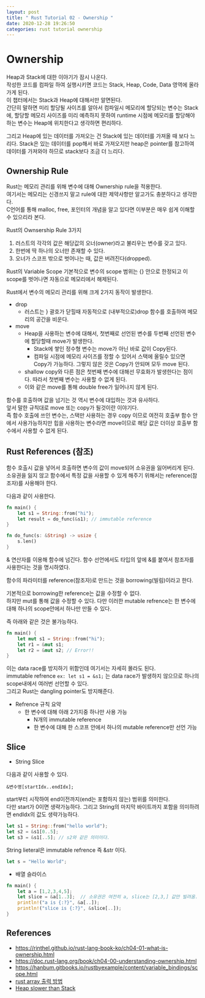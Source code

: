 ```yaml
---
layout: post
title: " Rust Tutorial 02 - Ownership "
date: 2020-12-28 19:26:50
categories: rust tutorial ownership
---
```


# Ownership  
Heap과 Stack에 대한 이야기가 잠시 나온다.  
작성한 코드를 컴파일 하여 실행시키면 코드는 Stack, Heap, Code, Data 영역에 올라가게 된다.  
이 챕터에서는 Stack과 Heap에 대해서만 알면된다.  
간단히 말하면 미리 할당될 사이즈를 알아서 컴파일시 메모리에 할당되는 변수는 Stack에, 할당할 메모리 사이즈를 미리 예측하지 못하여 runtime 시점에 메모리를 할당해야하는 변수는 Heap에 위치한다고 생각하면 편리하다.  

그리고 Heap에 있는 데이터를 가져오는 건 Stack에 있는 데이터를 가져올 때 보다 느리다. Stack은 있는 데이터를 pop해서 바로 가져오지만 heap은 pointer를 참고하여 데이터를 가져와야 하므로 stack보다 조금 더 느리다.  



## Ownership Rule  

Rust는 메모리 관리를 위해 변수에 대해 Ownership rule을 적용한다.  
여기서는 메모리는 신경쓰지 말고 rule에 대한 제약사항만 알고가도 충분하다고 생각한다.  
C언어를 통해 malloc, free, 포인터의 개념을 알고 있다면 이부분은 매우 쉽게 이해할 수 있으리라 본다.  



Rust의 Ownsership Rule 3가지 

1. 러스트의 각각의 값은 해당값의 오너(owner)라고 불리우는 변수를 갖고 있다.
2. 한번에 딱 하나의 오너만 존재할 수 있다.
3. 오너가 스코프 밖으로 벗어나는 때, 값은 버려진다(dropped).


Rust의 Variable Scope
기본적으로 변수의 scope 범위는 {} 안으로 한정되고 이 scope를 벗어나면 자동으로 메모리에서 해제된다.  

Rust에서 변수의 메모리 관리를 위해 크게 2가지 동작이 발생한다. 

- drop
	+ 러스트는 } 괄호가 닫힐때 자동적으로 (내부적으로)drop 함수를 호출하여 메모리의 공간을 비운다.   
- move
	+ Heap을 사용하는 변수에 대해서, 첫번째로 선언된 변수를 두번째 선언된 변수에 할당할때 move가 발생한다.   
		+ Stack에 쌓인 정수형 변수는 move가 아닌 바로 값이 Copy된다.   
		+ 컴파일 시점에 메모리 사이즈를 정할 수 있어서 스택에 올릴수 있으면 Copy가 가능하다. 그렇지 않은 것은 Copy가 안되며 모두 move 된다.  
	+ shallow copy와 다른 점은 첫번째 변수에 대해선 무효화가 발생한다는 점이다. 따라서 첫번째 변수는 사용할 수 없게 된다.  
	+ 이와 같은 move를 통해 double free가 일어나지 않게 된다.  



함수를 호출하며 값을 넘기는 것 역시 변수에 대입하는 것과 유사하다.  
앞서 말한 규칙대로 move 또는 copy가 될것이란 이야기다.  
즉 함수 호출에 쓰인 변수는, 스택만 사용하는 경우 copy 이므로 여전히 호출부 함수 안에서 사용가능하지만 힙을 사용하는 변수라면 move이므로 해당 값은 더이상 호출부 함수에서 사용할 수 없게 된다.  


## Rust References (참조)

함수 호출시 값을 넣어서 호출하면 변수의 값이 move되어 소유권을 잃어버리게 된다.  
소유권을 잃지 않고 함수에서 특정 값을 사용할 수 있게 해주기 위해서는 reference(참조자)를 사용해야 한다.  

다음과 같이 사용한다.  

```rust
fn main() {
	let s1 = String::from("hi"); 
	let result = do_func(&s1); // immutable reference
}

fn do_func(s: &String) -> usize {
	s.len()
}
```

& 연산자를 이용해 함수에 넘긴다. 함수 선언에서도 타입의 앞에 &를 붙여서 참조자를 사용한다는 것을 명시하였다.  

함수의 파라미터를 reference(참조자)로 만드는 것을 borrowing(빌림)이라고 한다.  

기본적으로 borrowing한 reference는 값을 수정할 수 없다.  
하지만 mut를 통해 값을 수정할 수 있다. 
다만 이러한 mutable refrence는 한 변수에 대해 하나의 scope안에서 하나만 만들 수 있다.  

즉 아래와 같은 것은 불가능하다.  

```rust
fn main() {
	let mut s1 = String::from("hi");
	let r1 = &mut s1;
	let r2 = &mut s2; // Error!!
}

```

이는 data race를 방지하기 위함인데 여기서는 자세히 몰라도 된다.  
immutable refrence `ex: let s1 = &s1;` 는 data race가 발생하지 않으므로 하나의 scope내에서 여러번 선언할 수 있다.  
그리고 Rust는 dangling pointer도 방지해준다.  

+ Refrence 규칙 요약
	+ 한 변수에 대해 아래 2가지중 하나만 사용 가능
		+ N개의 immutable reference	
		+ 한 변수에 대해 한 스코프 안에서 하나의 mutable reference만 선언 가능 



## Slice  

- String Slice

다음과 같이 사용할 수 있다.  

```
&변수명[startIdx..endIdx];   
```

start부터 시작하여 end이전까지(end는 포함하지 않는) 범위를 의미한다.  
다만 start가 0이면 생략가능하다. 그리고 String의 마지막 바이트까지 포함을 의미하려면 endIdx의 값도 생략가능하다.  

```rust
let s1 = String::from("hello world");
let s2 = &s1[0..5];
let s3 = &s1[..5]; // s2와 같은 의미이다.  
```


String lieteral은 immutable refrence 즉 &str 이다. 

```rust
let s = "Hello World";
```

- 배열 슬라이스  

```rust
fn main() {
    let a = [1,2,3,4,5];
    let slice = &a[1..3];  // 소유권은 여전히 a, slice는 [2,3,] 값만 빌려옴.
    println!("a is {:?}", &a[..]);
    println!("slice is {:?}", &slice[..]);
}
```


## References  
- https://rinthel.github.io/rust-lang-book-ko/ch04-01-what-is-ownership.html
- https://doc.rust-lang.org/book/ch04-00-understanding-ownership.html
-  https://hanbum.gitbooks.io/rustbyexample/content/variable_bindings/scope.html
- [rust array 출력 방법](https://stackoverflow.com/questions/33036859/why-does-println-work-only-for-arrays-with-a-length-less-than-33)
- [Heap slower than Stack](https://gribblelab.org/CBootCamp/7_Memory_Stack_vs_Heap.html)